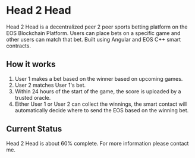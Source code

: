 # Head 2 Head

Head 2 Head is a decentralized peer 2 peer sports betting platform on the EOS Blockchain Platform. 
Users can place bets on a specific game and other users can match that bet. 
Built using Angular and EOS C++ smart contracts. 


## How it works
1. User 1 makes a bet based on the winner based on upcoming games.
2. User 2 matches User 1's bet. 
3. Within 24 hours of the start of the game,  the score is uploaded by a trusted oracle.
4. Either User 1 or User 2 can collect the winnings, 
the smart contact will automatically decide where to send the EOS based on the winning bet.


## Current Status
Head 2 Head is about 60% complete. For more information please contact me.


